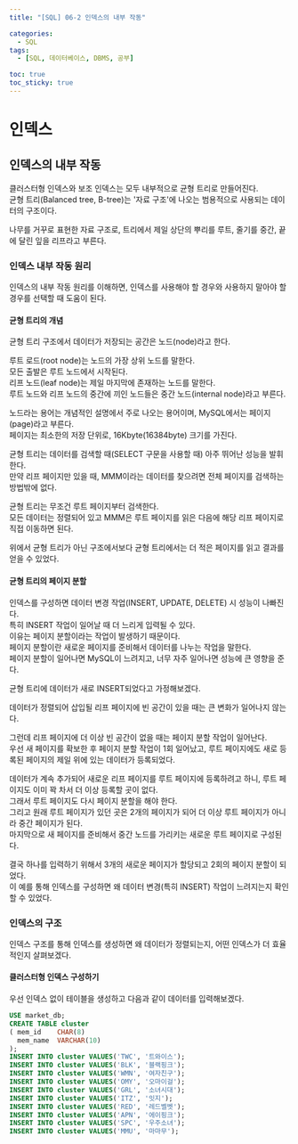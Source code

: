 ```yaml
---
title: "[SQL] 06-2 인덱스의 내부 작동"

categories: 
  - SQL
tags:
  - [SQL, 데이터베이스, DBMS, 공부]

toc: true
toc_sticky: true
---
```


# 인덱스

## 인덱스의 내부 작동

클러스터형 인덱스와 보조 인덱스는 모두 내부적으로 균형 트리로 만들어진다. <br> 균형 트리(Balanced tree, B-tree)는 '자료 구조'에 나오는 범용적으로 사용되는 데이터의 구조이다.

나무를 거꾸로 표현한 자료 구조로, 트리에서 제일 상단의 뿌리를 루트, 줄기를 중간, 끝에 달린 잎을 리프라고 부른다.


### 인덱스 내부 작동 원리

인덱스의 내부 작동 원리를 이해하면, 인덱스를 사용해야 할 경우와 사용하지 말아야 할 경우를 선택할 때 도움이 된다.


#### 균형 트리의 개념

균형 트리 구조에서 데이터가 저장되는 공간은 노드(node)라고 한다.

루트 로드(root node)는 노드의 가장 상위 노드를 말한다. <br> 모든 출발은 루트 노드에서 시작된다. <br> 리프 노드(leaf node)는 제일 마지막에 존재하는 노드를 말한다. <br> 루트 노드와 리프 노드의 중간에 끼인 노드들은 중간 노드(internal node)라고 부른다.

노드라는 용어는 개념적인 설명에서 주로 나오는 용어이며, MySQL에서는 페이지(page)라고 부른다. <br> 페이지는 최소한의 저장 단위로, 16Kbyte(16384byte) 크기를 가진다.

균형 트리는 데이터를 검색할 때(SELECT 구문을 사용할 때) 아주 뛰어난 성능을 발휘한다. <BR> 만약 리프 페이지만 있을 때,  MMM이라는 데이터를 찾으려면 전체 페이지를 검색하는 방법밖에 없다.

균형 트리는 무조건 루트 페이지부터 검색한다. <BR> 모든 데이터는 정렬되어 있고 MMM은 루트 페이지를 읽은 다음에 해당 리프 페이지로 직접 이동하면 된다. 

위에서 균형 트리가 아닌 구조에서보다 균형 트리에서는 더 적은 페이지를 읽고 결과를 얻을 수 있었다.


#### 균형 트리의 페이지 분할

인덱스를 구성하면 데이터 변경 작업(INSERT, UPDATE, DELETE) 시 성능이 나빠진다. <BR> 특히 INSERT 작업이 일어날 때 더 느리게 입력될 수 있다. <BR> 이유는 페이지 분할이라는 작업이 발생하기 때문이다. <BR> 페이지 분할이란 새로운 페이지를 준비해서 데이터를 나누는 작업을 말한다. <BR> 페이지 분할이 일어나면 MySQL이 느려지고, 너무 자주 일어나면 성능에 큰 영향을 준다.

균형 트리에 데이터가 새로 INSERT되었다고 가정해보겠다.

데이터가 정렬되어 삽입될 리프 페이지에 빈 공간이 있을 때는 큰 변화가 일어나지 않는다.

그런데 리프 페이지에 더 이상 빈 공간이 없을 때는 페이지 분할 작업이 일어난다. <BR> 우선 새 페이지를 확보한 후 페이지 분할 작업이 1회 일어났고, 루트 페이지에도 새로 등록된 페이지의 제일 위에 있는 데이터가 등록되었다.

데이터가 계속 추가되어 새로운 리프 페이지를 루트 페이지에 등록하려고 하니, 루트 페이지도 이미 꽉 차서 더 이상 등록할 곳이 없다. <BR> 그래서 루트 페이지도 다시 페이지 분할을 해야 한다. <BR> 그리고 원래 루트 페이지가 있던 곳은 2개의 페이지가 되어 더 이상 루트 페이지가 아니라 중간 페이지가 된다. <BR> 마지막으로 새 페이지를 준비해서 중간 노드를 가리키는 새로운 루트 페이지로 구성된다.

결국 하나를 입력하기 위해서 3개의 새로운 페이지가 할당되고 2회의 페이지 분할이 되었다. <BR> 이 예를 통해 인덱스를 구성하면 왜 데이터 변경(특히 INSERT) 작업이 느려지는지 확인할 수 있었다.


### 인덱스의 구조

인덱스 구조를 통해 인덱스를 생성하면 왜 데이터가 정렬되는지, 어떤 인덱스가 더 효율적인지 살펴보겠다.


#### 클러스터형 인덱스 구성하기

우선 인덱스 없이 테이블을 생성하고 다음과 같이 데이터를 입력해보겠다.

```SQL
USE market_db;
CREATE TABLE cluster
( mem_id    CHAR(8)
  mem_name  VARCHAR(10)
);
INSERT INTO cluster VALUES('TWC', '트와이스');
INSERT INTO cluster VALUES('BLK', '블랙핑크');
INSERT INTO cluster VALUES('WMN', '여자친구');
INSERT INTO cluster VALUES('OMY', '오마이걸');
INSERT INTO cluster VALUES('GRL', '소녀시대');
INSERT INTO cluster VALUES('ITZ', '잇지');
INSERT INTO cluster VALUES('RED', '레드벨벳');
INSERT INTO cluster VALUES('APN', '에이핑크');
INSERT INTO cluster VALUES('SPC', '우주소녀');
INSERT INTO cluster VALUES('MMU', '마마무');
```